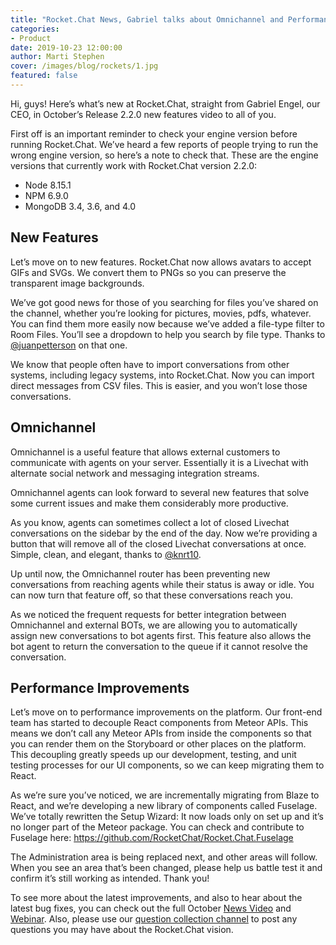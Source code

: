 ```yaml
---
title: "Rocket.Chat News, Gabriel talks about Omnichannel and Performance Improvements, plus New Features in our new 2.2.0 release"
categories:
- Product
date: 2019-10-23 12:00:00
author: Marti Stephen
cover: /images/blog/rockets/1.jpg
featured: false
---
```


Hi, guys! Here’s what’s new at Rocket.Chat, straight from Gabriel Engel, our CEO, in October’s Release 2.2.0 new features video to all of you.

First off is an important reminder to check your engine version before running Rocket.Chat. We’ve heard a few reports of people trying to run the wrong engine version, so here’s a note to check that. These are the engine versions that currently work with Rocket.Chat version 2.2.0:

- Node 8.15.1
- NPM 6.9.0
- MongoDB 3.4, 3.6, and 4.0

## New Features

Let’s move on to new features. Rocket.Chat now allows avatars to accept GIFs and SVGs. We convert them to PNGs so you can preserve the transparent image backgrounds.

We’ve got good news for those of you searching for files you’ve shared on the channel, whether you’re looking for pictures, movies, pdfs, whatever. You can find them more easily now because we’ve  added a file-type filter to Room Files. You’ll see a dropdown to help you search by file type. Thanks to [@juanpetterson](https://github.com/juanpetterson) on that one.

We know that people often have to import conversations from other systems, including legacy systems, into Rocket.Chat. Now you can import direct messages from CSV files. This is easier, and you won’t lose those conversations.

## Omnichannel

Omnichannel is a useful feature that allows external customers to communicate with agents on your server. Essentially it is a Livechat with alternate social network and messaging integration streams.

Omnichannel agents can look forward to several new features that solve some current issues and make them considerably more productive.
 
As you know, agents can sometimes collect a lot of closed Livechat conversations on the sidebar by the end of the day. Now we’re providing a button that will remove all of the closed Livechat conversations at once. Simple, clean, and elegant, thanks to [@knrt10](https://github.com/knrt10).

Up until now, the Omnichannel router has been preventing new conversations from reaching agents while their status is away or idle. You can now turn that feature off, so that these conversations reach you. 

As we noticed the frequent requests for better integration between Omnichannel and external BOTs, we are allowing you to automatically assign new conversations to bot agents first. This feature also allows the bot agent to return the conversation to the queue if it cannot resolve the conversation. 

## Performance Improvements

Let’s move on to performance improvements on the platform. Our front-end team has started to decouple React components from Meteor APIs. This means we don’t call any Meteor APIs from inside the components so that you can render them on the Storyboard or other places on the platform. This decoupling greatly speeds up our development, testing, and unit testing processes for our UI components, so we can keep migrating them to React.

As we’re sure you’ve noticed, we are incrementally migrating from Blaze to React, and we’re developing a new library of components called Fuselage. We’ve totally rewritten the Setup Wizard: It now loads only on set up and it’s no longer part of the Meteor package. You can check and contribute to Fuselage here: <https://github.com/RocketChat/Rocket.Chat.Fuselage>

The Administration area is being replaced next, and other areas will follow. When you see an area that’s been changed, please help us battle test it and confirm it’s still working as intended. Thank you!

To see more about the latest improvements, and also to hear about the latest bug fixes, you can check out the full October [News Video](https://youtu.be/zyMzjVcomtE) and [Webinar](https://youtu.be/Akf0COYymns). Also, please use our [question collection channel](https://open.rocket.chat/channel/ask-gabriel-anything) to post any questions you may have about the Rocket.Chat vision. 
